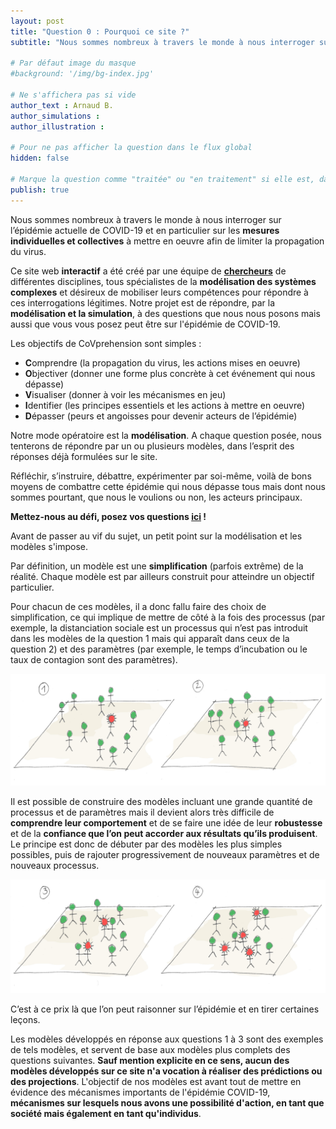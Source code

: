 ```yaml
---
layout: post
title: "Question 0 : Pourquoi ce site ?"
subtitle: "Nous sommes nombreux à travers le monde à nous interroger sur l’épidémie actuelle de COVID-19 et en particulier sur les mesures individuelles et collectives à mettre en oeuvre afin de limiter la propagation du virus."

# Par défaut image du masque
#background: '/img/bg-index.jpg'

# Ne s'affichera pas si vide
author_text : Arnaud B.
author_simulations :
author_illustration :

# Pour ne pas afficher la question dans le flux global
hidden: false

# Marque la question comme "traitée" ou "en traitement" si elle est, dans cette ordre, publiée ou non
publish: true
---
```


Nous sommes nombreux à travers le monde à nous interroger sur l’épidémie actuelle de COVID-19 et en particulier sur les **mesures individuelles et collectives** à mettre en oeuvre afin de limiter la propagation du virus. 

Ce site web **interactif** a été créé par une équipe de **[chercheurs](https://covprehension.org/about)** de différentes disciplines, tous spécialistes de la **modélisation des systèmes complexes** et désireux de mobiliser leurs compétences pour répondre à ces interrogations légitimes. Notre projet est de répondre, par la **modélisation et la simulation**, à des questions que nous nous posons mais aussi que vous vous posez peut être sur l'épidémie de COVID-19.

Les objectifs de CoVprehension sont simples :
- **C**omprendre (la propagation du virus, les actions mises en oeuvre)
- **O**bjectiver (donner une forme plus concrète à cet événement qui nous dépasse)
- **V**isualiser (donner à voir les mécanismes en jeu)
- **I**dentifier (les principes essentiels et les actions à mettre en oeuvre)
- **D**épasser (peurs et angoisses pour devenir acteurs de l’épidémie)

Notre mode opératoire est la **modélisation**. A chaque question posée, nous tenterons de répondre par un ou plusieurs modèles, dans l’esprit des réponses déjà formulées sur le site.

Réfléchir, s’instruire, débattre, expérimenter par soi-même, voilà de bons moyens de combattre cette épidémie qui nous dépasse tous mais dont nous sommes pourtant, que nous le voulions ou non, les acteurs principaux.

**Mettez-nous au défi, posez vos questions [ici](https://framaforms.org/covprehension-mettez-nous-au-defi-posez-vos-questions-1585223922) !**

Avant de passer au vif du sujet, un petit point sur la modélisation et les modèles s'impose.

Par définition, un modèle est une **simplification** (parfois extrême) de la réalité. Chaque modèle est par ailleurs construit pour atteindre un objectif particulier. 

Pour chacun de ces modèles, il a donc fallu faire des choix de simplification, ce qui implique de mettre de côté à la fois des processus (par exemple, la distanciation sociale est un processus qui n’est pas introduit dans les modèles de la question 1 mais qui apparaît dans ceux de la question 2) et des paramètres (par exemple, le temps d’incubation ou le taux de contagion sont des paramètres).

<img src="/img/posts/Q1_4.jpg" class="full-size">

Il est possible de construire des modèles incluant une grande quantité de processus et de paramètres mais il devient alors très difficile de **comprendre leur comportement** et de se faire une idée de leur **robustesse** et de la **confiance que l’on peut accorder aux résultats qu’ils produisent**. Le principe est donc de débuter par des modèles les plus simples possibles, puis de rajouter progressivement de nouveaux paramètres et de nouveaux processus. 

<img src="/img/posts/Q1_5.jpg" class="full-size">

C’est à ce prix là que l’on peut raisonner sur l’épidémie et en tirer certaines leçons.

Les modèles développés en réponse aux questions 1 à 3 sont des exemples de tels modèles, et servent de base aux modèles plus complets des questions suivantes. **Sauf mention explicite en ce sens, aucun des modèles développés sur ce site n'a vocation à réaliser des prédictions ou des projections**. L'objectif de nos modèles est avant tout de mettre en évidence des mécanismes importants de l'épidémie COVID-19, **mécanismes sur lesquels nous avons une possibilité d'action, en tant que société mais également en tant qu'individus**. 




